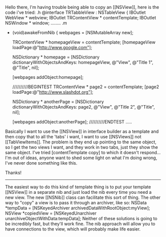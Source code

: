 Hello there, I'm having trouble being able to copy an [[NSView]], here is the code i've tried:
 .h
 @interface TRTabbleView : NSTableView
 {
 	IBOutlet WebView * webview;
 	IBOutlet TRContentView * contentTemplate;
 	IBOutlet NSWindow * window;
 ........
 .m
 - (void)awakeFromNib {
 	webpages = [NSMutableArray new];
 	
 	TRContentView * homepageView = contentTemplate;
 	[homepageView loadPage:@"http://www.google.com"];
 	
 	NSDictionary * homepage = [NSDictionary dictionaryWithObjectsAndKeys:
 		homepageView, @"View",
 		@"Title 1", @"Title",
 		nil];
 	
 	[webpages addObject:homepage];
 	
 	//////////BEGINTEST
 	TRContentView * page2 = contentTemplate;
 	[page2 loadPage:@"http://www.slashdot.org"];
 	
 	NSDictionary * anotherPage = [NSDictionary dictionaryWithObjectsAndKeys:
 		page2, @"View",
 		@"Title 2", @"Title",
 		nil];
 	
 	[webpages addObject:anotherPage];
 	//////////ENDTEST
 .....

Basically I want to use the [[NSView]] in interface builder as a template and then copy that to all the 'tabs' i want, I want to use [[NSViews]] not [[TabViewItems]]. The problem is they end up pointing to the same object, so I get the two views I want, and they work in two tabs, just they show the same object. I've tried [contentTemplate copy] to which it doesn't respond...  I'm out of ideas, anyone want to shed some light on what I'm doing wrong, I've never done something like this.

Thanks!

----

The easiest way to do this kind of template thing is to put your template [[NSView]] in a separate nib and just load the nib every time you need a new view. The new [[NSNib]] class can facilitate this sort of thing. The other way to "copy" a view is to pass it through an archiver, like so:
 NSData *tempData = [NSKeyedArchiver archivedDataWithRootObject:myView];
 NSView *copiedView = [NSKeyedUnarchiver unarchiveObjectWithData:tempData];
Neither of these solutions is going to be incredibly fast, but they'll work fine. The nib approach will allow you to have connections to the view, which will probably make life easier.